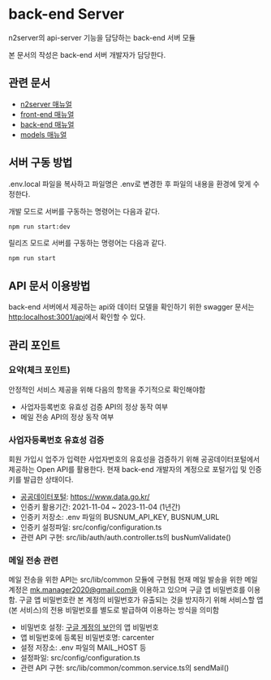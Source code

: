 # back-end Server
n2server의 api-server 기능을 담당하는 back-end 서버 모듈

본 문서의 작성은 back-end 서버 개발자가 담당한다.

## 관련 문서
* [n2server 매뉴얼](https://github.com/ByunMooYoung/n2server)
* [front-end 매뉴얼](https://github.com/ByunMooYoung/n2server/tree/main/front-end)
* [back-end 매뉴얼](https://github.com/ByunMooYoung/n2server/tree/main/back-end)
* [models 매뉴얼](https://github.com/ByunMooYoung/n2server/tree/main/models)

## 서버 구동 방법
.env.local 파일을 복사하고 파일명은 .env로 변경한 후 파일의 내용을 환경에 맞게 수정한다. 

개발 모드로 서버를 구동하는 명령어는 다음과 같다.
```bash
npm run start:dev
```

릴리즈 모드로 서버를 구동하는 명령어는 다음과 같다.
```bash
npm run start
```

## API 문서 이용방법
back-end 서버에서 제공하는 api와 데이터 모델을 확인하기 위한 swagger 문서는 [http:localhost:3001/api](http:localhost:3001/api)에서 확인할 수 있다.

## 관리 포인트
### 요약(체크 포인트)
안정적인 서비스 제공을 위해 다음의 항목을 주기적으로 확인해야함
* 사업자등록번호 유효성 검증 API의 정상 동작 여부
* 메일 전송 API의 정상 동작 여부

### 사업자등록번호 유효성 검증
회원 가입시 업주가 입력한 사업자번호의 유효성을 검증하기 위해 공공데이터포털에서 제공하는 Open API를 활용한다.
현재 back-end 개발자의 계정으로 포털가입 및 인증키를 발급한 상태이다.
* [공공데이터포털](https://www.data.go.kr/): https://www.data.go.kr/
* 인증키 활용기간: 2021-11-04 ~ 2023-11-04 (1년간)
* 인증키 저장소: .env 파일의 BUSNUM_API_KEY, BUSNUM_URL
* 인증키 설정파일: src/config/configuration.ts
* 관련 API 구현: src/lib/auth/auth.controller.ts의 busNumValidate()

### 메일 전송 관련
메일 전송을 위한 API는 src/lib/common 모듈에 구현됨
현재 메일 발송을 위한 메일 계정은 mk.manager2020@gmail.com을 이용하고 있으며 구글 앱 비밀번호를 이용함.
구글 앱 비밀번호란 본 계정의 비밀번호가 유출되는 것을 방지하기 위해 서비스할 앱(본 서비스)의 전용 비밀번호를 별도로 발급하여 이용하는 방식을 의미함
* 비밀번호 설정: [구글 계정의 보안](https://myaccount.google.com/security)의 앱 비밀번호
* 앱 비밀번호에 등록된 비밀번호명: carcenter
* 설정 저장소: .env 파일의 MAIL_HOST 등
* 설정파일: src/config/configuration.ts
* 관련 API 구현: src/lib/common/common.service.ts의 sendMail()
